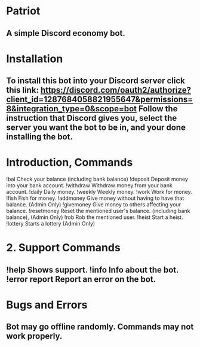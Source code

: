 # Patriot
A simple Discord economy bot.
---------------------------------
# Installation
To install this bot into your Discord server click this link: 
https://discord.com/oauth2/authorize?client_id=1287684058821955647&permissions=8&integration_type=0&scope=bot
Follow the instruction that Discord gives you, select the server you want the bot to be in, and your done installing the bot.
---------------------------------
# Introduction, Commands
!bal
Check your balance (including bank balance)
!deposit 
Deposit money into your bank account.
!withdraw
Withdraw money from your bank account.
!daily
Daily money.
!weekly
Weekly money.
!work
Work for money.
!fish
Fish for money.
!addmoney
Give money without having to have that balance. (Admin Only)
!givemoney
Give money to others affecting your balance.
!resetmoney
Reset the mentioned user's balance. (including bank balance), (Admin Only)
!rob
Rob the mentioned user.
!heist
Start a heist.
!lottery
Starts a lottery (Admin Only)
# 2. Support Commands
!help
Shows support.
!info
Info about the bot.
!error report
Report an error on the bot.
---------------------------------
# Bugs and Errors
Bot may go offline randomly.
Commands may not work properly.
---------------------------------
